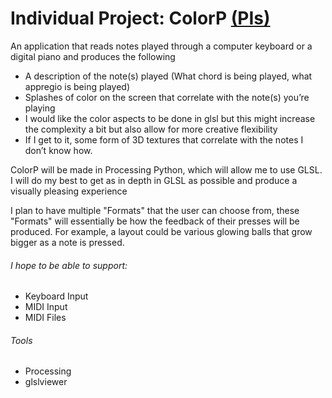 # Individual Project: ColorP [(PIs)](https://git.lindblom.tech/quinnc/COLLINS2018_CoursePortfolio/blob/master/ColorP.md)


An application that reads notes played through a computer keyboard or a digital piano and produces the following
* A description of the note(s) played (What chord is being played, what appregio is being played)
* Splashes of color on the screen that correlate with the note(s) you’re playing
* I would like the color aspects to be done in glsl but this might increase the complexity a bit but also allow for more creative flexibility
* If I get to it, some form of 3D textures that correlate with the notes I don’t know how.

ColorP will be made in Processing Python, which will allow me to use GLSL. I will do my best to get as in depth in GLSL as possible and produce a visually pleasing experience

I plan to have multiple "Formats" that the user can choose from, these "Formats" will essentially be how the feedback of their presses will be produced. For example, a layout could be various glowing balls that grow bigger as a note is pressed.


###### I hope to be able to support:
* Keyboard Input
* MIDI Input
* MIDI Files

###### Tools
* Processing
* glslviewer
